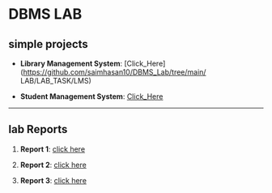 # DBMS LAB

## simple projects

- **Library Management System**: [Click_Here](https://github.com/saimhasan10/DBMS_Lab/tree/main/
  LAB/LAB_TASK/LMS)

- **Student Management System**: [Click_Here](https://github.com/saimhasan10/DBMS_Lab/tree/main/LAB/LAB_TASK/SMS/venv)

---

## lab Reports

1. **Report 1**: [click here](https://github.com/saimhasan10/DBMS_Lab/tree/main/LAB/REPORT_1)

2. **Report 2**: [click here](https://github.com/saimhasan10/DBMS_Lab/tree/main/LAB/REPORT_2)

3. **Report 3**: [click here](https://github.com/saimhasan10/DBMS_Lab/tree/main/LAB/REPORT_3)
